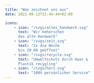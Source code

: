 ```yaml
---
title: "Was zeichnet uns aus"
date: 2022-09-12T22:44:44+02:00

icons:
    - icon: "/svgs/altes_handwerk.svg"
      text: "Wir beherschen 
      das alte Handwerk"
    - icon: "/svgs/zeit.svg"
      text: "2x die Woche 
      bis 20.00 geöffnet"
    - icon: "/svgs/recycle.svg"
      text: "Umweltschutz durch Haar & 
      Plastik recygling"
    - icon: "/svgs/herz.svg"
      text: "100% persönlicher Service"
---
```

